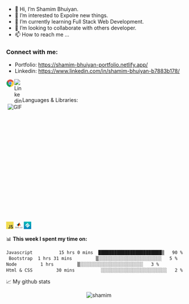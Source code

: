 - 👋 Hi, I’m Shamim Bhuiyan.
- 👀 I’m interested to Expolre new things.
- 🌱 I’m currently learning Full Stack Web Development.
- 💞️ I’m looking to collaborate with others developer.
- 📫 How to reach me ...

### Connect with me:
- Portfolio: https://shamim-bhuiyan-portfolio.netlify.app/
- Linkedin: https://www.linkedin.com/in/shamim-bhuiyan-b7883b178/
<a href="https://abd1.netlify.app">
  <img align="left" alt="Protfolio" width="22px" src="https://raw.githubusercontent.com/github/explore/80688e429a7d4ef2fca1e82350fe8e3517d3494d/topics/chrome/chrome.png" />
</a>


<a href="https://www.linkedin.com/in/shamim-bhuiyan-b7883b178/">
  <img align="left" alt="Linkedin" width="22px" src="https://raw.githubusercontent.com/peterthehan/peterthehan/master/assets/linkedin.svg" />
</a>

<br/>


  <img align="right" alt="GIF" src="https://github.com/abhisheknaiidu/abhisheknaiidu/blob/master/code.gif?raw=true" width="500" height="320" />

<br/>


 Languages & Libraries:

<code><img height="20" src="https://raw.githubusercontent.com/github/explore/80688e429a7d4ef2fca1e82350fe8e3517d3494d/topics/javascript/javascript.png"></code>
<code><img height="20" src="https://raw.githubusercontent.com/github/explore/80688e429a7d4ef2fca1e82350fe8e3517d3494d/topics/matlab/matlab.png"></code>
<code><img height="20" src="https://raw.githubusercontent.com/github/explore/80688e429a7d4ef2fca1e82350fe8e3517d3494d/topics/netlify/netlify.png"></code>
<br />

📊 **This week I spent my time on:**
<!--START_SECTION:waka-->
```text
Javascript          15 hrs 0 mins  ████████████████████████▒   90 % 
 Bootstrap  1 hrs 31 mins         ▒░░░░░░░░░░░░░░░░░░░░░░░░   5 % 
Node         1 hrs         ▒░░░░░░░░░░░░░░░░░░░░░░░░   3 % 
Html & CSS         30 mins          ░░░░░░░░░░░░░░░░░░░░░░░░░   2 % 
```
<!--END_SECTION:waka-->




📈 My github stats

<p align="center"> <img src="https://github-readme-stats.vercel.app/api?username=shamimbhuiyan1&show_icons=true&theme=gotham" alt="shamim" />

<!---
shamimbhuiyan1/shamimbhuiyan1 is a ✨ special ✨ repository because its `README.md` (this file) appears on your GitHub profile.
You can click the Preview link to take a look at your changes.
--->
